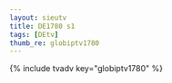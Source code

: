 ```yaml
--- 
layout: sieutv
title: DE1780 s1
tags: [DEtv]
thumb_re: globiptv1780
---
```

{% include tvadv key="globiptv1780" %} 
